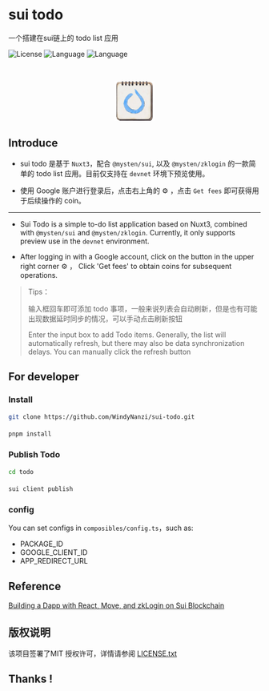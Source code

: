 # sui todo

一个搭建在sui链上的 todo list 应用

<!-- PROJECT SHIELDS -->
![License](https://img.shields.io/badge/license-MIT-yellow)
![Language](https://img.shields.io/badge/language-TS-blue)
![Language](https://img.shields.io/badge/language-SUI-lightblue)
<!-- PROJECT LOGO -->
<br />

<p align="center">
  <a href="https://github.com/WindyNanzi/sui-todo/">
    <img src="public/favicon.png" alt="Logo" width="80" height="80">
  </a>
</p>

## Introduce
- sui todo 是基于 `Nuxt3`，配合 `@mysten/sui`, 以及 `@mysten/zklogin` 的一款简单的 todo list 应用。目前仅支持在 `devnet` 环境下预览使用。

- 使用 Google 账户进行登录后，点击右上角的 ⚙ ，点击 `Get fees` 即可获得用于后续操作的 coin。
---
- Sui Todo is a simple to-do list application based on Nuxt3, combined with `@mysten/sui` and `@mysten/zklogin`. Currently, it only supports preview use in the `devnet` environment.

- After logging in with a Google account, click on the button in the upper right corner ⚙ ， Click 'Get fees' to obtain coins for subsequent operations.

> Tips：
>
> 输入框回车即可添加 todo 事项，一般来说列表会自动刷新，但是也有可能出现数据延时同步的情况，可以手动点击刷新按钮
>
> Enter the input box to add Todo items. Generally, the list will automatically refresh, but there may also be data synchronization delays. You can manually click the refresh button

## For developer
### Install
```sh
git clone https://github.com/WindyNanzi/sui-todo.git

pnpm install
```

### Publish Todo
```sh
cd todo

sui client publish
```

### config
You can set configs in `composibles/config.ts`，such as:
- PACKAGE_ID
- GOOGLE_CLIENT_ID
- APP_REDIRECT_URL

## Reference
[Building a Dapp with React, Move, and zkLogin on Sui Blockchain](https://dacade.org/communities/sui/challenges/19885730-fb83-477a-b95b-4ab265b61438/learning-modules/c9e21ff5-e7b3-4583-b21c-00c7176c10cc)

## 版权说明

该项目签署了MIT 授权许可，详情请参阅 [LICENSE.txt](/LICENSE.txt)

## Thanks !
